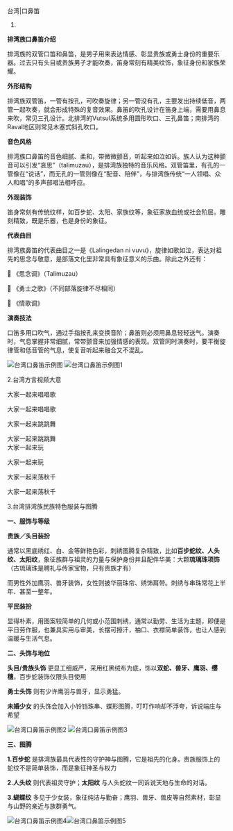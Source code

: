 台湾|口鼻笛

1.

**排湾族口鼻笛介绍**

排湾族的双管口笛和鼻笛，是男子用来表达情感、彰显贵族或勇士身份的重要乐器。过去只有头目或贵族男子才能吹奏，笛身常刻有精美纹饰，象征身份和家族荣耀。

**外形结构**

排湾族双管笛，一管有按孔，可吹奏旋律；另一管没有孔，主要发出持续低音，两管一起吹奏，就会形成特殊的复音效果。鼻笛的吹孔设计在笛身上端，需要用鼻息来吹，常见三孔设计。北排湾的Vutsul系统多用圆形吹口、三孔鼻笛；南排湾的Raval地区则常见木塞式斜孔吹口。

**音色风格**

排湾族口鼻笛的音色细腻、柔和，带微微颤音，听起来如泣如诉。族人认为这种颤音可以引发“哀思”（talimuzau），是排湾族独特的音乐风格。双管笛里，有孔的一管像在“说话”，而无孔的一管则像在“配音、陪伴”，与排湾族传统“一人领唱、众人和唱”的多声部唱法相呼应。

**外观装饰**

笛身常刻有传统纹样，如百步蛇、太阳、家族纹等，象征家族血统或社会阶层。雕刻精致，既是乐器，也是身份的象征。

**代表曲目**

排湾族鼻笛的代表曲目之一是《Lalingedan ni vuvu》，旋律如歌如泣，表达对祖先的思念与敬意，是部落文化里非常具有象征意义的乐曲。除此之外还有：

 《思念调》（Talimuzau）

 《勇士之歌》（不同部落旋律不尽相同）

 《情歌调》

**演奏技法**

口笛多用口吹气，通过手指按孔来变换音阶；鼻笛则必须用鼻息轻轻送气。演奏时，气息掌握非常细腻，常带颤音来加强情感的表现。双管同时演奏时，要平衡旋律管和低音管的气息，使复音听起来融合又不混乱。

  
![台湾口鼻笛示例图](./images/koubidi/main.jpg) ![台湾口鼻笛示例图1](./images/koubidi/detail1.jpg)

2.台湾方言视频大意

大家一起来唱唱歌

大家一起来唱唱歌

大家一起来跳跳舞

大家一起来跳跳舞  
大家一起来玩

大家一起来玩

大家一起来荡秋千

大家一起来荡秋千

3.台湾排湾族民族特色服装与图腾

**一、服饰与等级**

**贵族／头目装扮**

通常以黑底绣红、白、金等鲜艳色彩，刺绣图腾复杂精致，比如**百步蛇纹、人头纹、太阳纹**，象征族群与祖灵的力量与保护身份并且配件华美：大颗**琉璃珠项饰**（古琉璃珠是聘礼与传家宝物，只有贵族才有）

而男性外加鹰羽、兽牙装饰，女性则披华丽珠帘、绣饰肩带。刺绣与串珠常花上半年、甚至一整年。

**平民装扮**

显得朴素，用图案较简单的几何或小范围刺绣，通常以勤劳、生活为主题，即便是平日劳作服，也兼具实用与审美，长摆可擦汗，袖口、衣襟简单装饰，也让人感到温暖与生活气息。

**二、头饰与地位**

**头目/贵族头饰** 更显工细威严，采用红黑绒布为底，饰以**双蛇、兽牙、鹰羽、缨穗**，百步蛇装饰仅限头目使用

**勇士头饰** 则有少许鹰羽与兽牙，显示勇猛。

**未婚少女** 的头饰会加入小铃铛珠串、蝶形图腾，叮叮作响却不浮夸，诉说端庄与希望

![台湾口鼻笛示例图2](./images/koubidi/detail2.jpg) ![台湾口鼻笛示例图3](./images/koubidi/detail3.jpg)

**三、图腾**

**1.百步蛇** 是排湾族最具代表性的守护神与图腾，它是祖先的化身。贵族服饰上的蛇纹不是简单装饰，而是象征神圣与权力

**2.人头纹** 则代表祖灵守护；**太阳纹** 与人头蛇纹一同诉说天地与生命的对话。

**3.蝴蝶纹** 多见于少女装，象征纯洁与勤奋；鹰羽、兽牙、兽皮等自然素材，彰显与山野的亲近与族群勇气。

![台湾口鼻笛示例图4](./images/koubidi/detail4.jpg)![台湾口鼻笛示例图5](./images/koubidi/detail5.jpg)